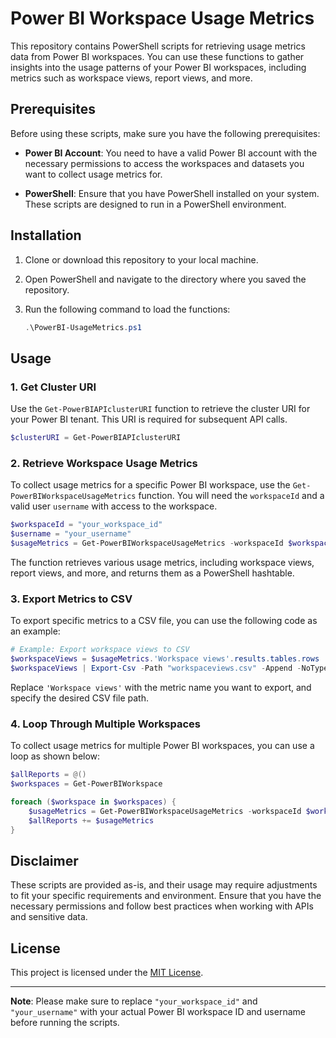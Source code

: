 # Power BI Workspace Usage Metrics

This repository contains PowerShell scripts for retrieving usage metrics data from Power BI workspaces. You can use these functions to gather insights into the usage patterns of your Power BI workspaces, including metrics such as workspace views, report views, and more.

## Prerequisites

Before using these scripts, make sure you have the following prerequisites:

- **Power BI Account**: You need to have a valid Power BI account with the necessary permissions to access the workspaces and datasets you want to collect usage metrics for.

- **PowerShell**: Ensure that you have PowerShell installed on your system. These scripts are designed to run in a PowerShell environment.

## Installation

1. Clone or download this repository to your local machine.

2. Open PowerShell and navigate to the directory where you saved the repository.

3. Run the following command to load the functions:

   ```powershell
   .\PowerBI-UsageMetrics.ps1
   ```

## Usage

### 1. Get Cluster URI

Use the `Get-PowerBIAPIclusterURI` function to retrieve the cluster URI for your Power BI tenant. This URI is required for subsequent API calls.

```powershell
$clusterURI = Get-PowerBIAPIclusterURI
```

### 2. Retrieve Workspace Usage Metrics

To collect usage metrics for a specific Power BI workspace, use the `Get-PowerBIWorkspaceUsageMetrics` function. You will need the `workspaceId` and a valid user `username` with access to the workspace.

```powershell
$workspaceId = "your_workspace_id"
$username = "your_username"
$usageMetrics = Get-PowerBIWorkspaceUsageMetrics -workspaceId $workspaceId -username $username
```

The function retrieves various usage metrics, including workspace views, report views, and more, and returns them as a PowerShell hashtable.

### 3. Export Metrics to CSV

To export specific metrics to a CSV file, you can use the following code as an example:

```powershell
# Example: Export workspace views to CSV
$workspaceViews = $usageMetrics.'Workspace views'.results.tables.rows
$workspaceViews | Export-Csv -Path "workspaceviews.csv" -Append -NoTypeInformation
```

Replace `'Workspace views'` with the metric name you want to export, and specify the desired CSV file path.

### 4. Loop Through Multiple Workspaces

To collect usage metrics for multiple Power BI workspaces, you can use a loop as shown below:

```powershell
$allReports = @()
$workspaces = Get-PowerBIWorkspace

foreach ($workspace in $workspaces) {
    $usageMetrics = Get-PowerBIWorkspaceUsageMetrics -workspaceId $workspace.id -username "your_username"
    $allReports += $usageMetrics
}
```

## Disclaimer

These scripts are provided as-is, and their usage may require adjustments to fit your specific requirements and environment. Ensure that you have the necessary permissions and follow best practices when working with APIs and sensitive data.

## License

This project is licensed under the [MIT License](LICENSE).

---

**Note**: Please make sure to replace `"your_workspace_id"` and `"your_username"` with your actual Power BI workspace ID and username before running the scripts.